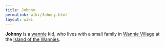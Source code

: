 ```yaml
---
title: Johnny
permalink: wiki/Johnny.html
layout: wiki
---
```


**Johnny** is a [wannie](wannie "wikilink") kid, who lives with a small
family in [Wannie Village](Wannie_Village "wikilink") at the [Island of
the Wannies](Island_of_the_Wannies "wikilink").
